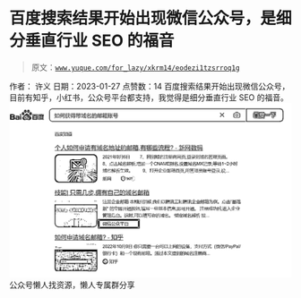 # 百度搜索结果开始出现微信公众号，是细分垂直行业 SEO 的福音

> 原文：[`www.yuque.com/for_lazy/xkrm14/eodezi1tzsrroq1g`](https://www.yuque.com/for_lazy/xkrm14/eodezi1tzsrroq1g)

<ne-p id="ucf77c19e" data-lake-id="ucf77c19e"><ne-text id="u3ca41534">作者： 许义</ne-text></ne-p> <ne-p id="ua719cfeb" data-lake-id="ua719cfeb"><ne-text id="ue51a2515">日期：2023-01-27</ne-text></ne-p> <ne-p id="ueb2a5fb4" data-lake-id="ueb2a5fb4"><ne-text id="u7058a19a">点赞数：</ne-text><ne-text id="ucca9c107" ne-bold="true">14</ne-text></ne-p> <ne-hole id="uebd648e3" data-lake-id="uebd648e3"><ne-card data-card-name="hr" data-card-type="block" id="Zj4O5" data-event-boundary="card"><ne-p id="u6d818f59" data-lake-id="u6d818f59"><ne-text id="ub527e701">百度搜索结果开始出现微信公众号， 目前有知乎，小红书，公众号平台都支持，我觉得是细分垂直行业 SEO 的福音。</ne-text></ne-p> <ne-p id="u7cc0ec27" data-lake-id="u7cc0ec27"><ne-card data-card-name="image" data-card-type="inline" id="nRufL" data-event-boundary="card">![](img/160567f4cd8b82e825b87d31aa809c72.png)</ne-card></ne-p> <ne-hole id="u98dc5b65" data-lake-id="u98dc5b65"><ne-card data-card-name="hr" data-card-type="block" id="Sk4H7" data-event-boundary="card"><ne-p id="u9fe8a6f9" data-lake-id="u9fe8a6f9"><ne-text id="u9d126424">公众号懒人找资源，懒人专属群分享</ne-text></ne-p></ne-card></ne-hole></ne-card></ne-hole>
